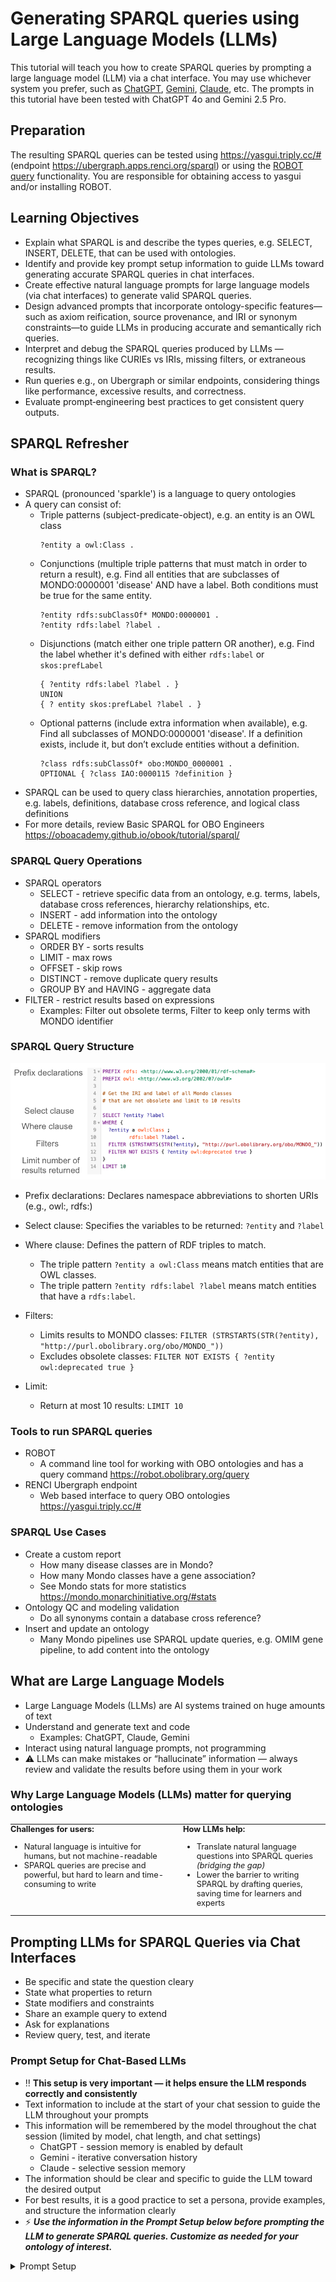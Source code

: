 # Generating SPARQL queries using Large Language Models (LLMs)

This tutorial will teach you how to create SPARQL queries by prompting a large language model (LLM) via a chat interface. You may use whichever system you prefer, such as [ChatGPT](https://chatgpt.com/), [Gemini](https://gemini.google.com/), [Claude](https://www.anthropic.com/claude-code), etc. The prompts in this tutorial have been tested with ChatGPT 4o and Gemini 2.5 Pro.


## Preparation

The resulting SPARQL queries can be tested using <a href="https://yasgui.triply.cc/#" target="_blank">https://yasgui.triply.cc/#</a> (endpoint https://ubergraph.apps.renci.org/sparql) or using the [ROBOT query](https://robot.obolibrary.org/query) functionality. You are responsible for obtaining access to yasgui and/or installing ROBOT.


## Learning Objectives

- Explain what SPARQL is and describe the types queries, e.g. SELECT, INSERT, DELETE, that can be used with ontologies.
- Identify and provide key prompt setup information to guide LLMs toward generating accurate SPARQL queries in chat interfaces.
- Create effective natural language prompts for large language models (via chat interfaces) to generate valid SPARQL queries.
- Design advanced prompts that incorporate ontology-specific features—such as axiom reification, source provenance, and IRI or synonym constraints—to guide LLMs in producing accurate and semantically rich queries.
- Interpret and debug the SPARQL queries produced by LLMs — recognizing things like CURIEs vs IRIs, missing filters, or extraneous results.
- Run queries e.g., on Ubergraph or similar endpoints, considering things like performance, excessive results, and correctness.
- Evaluate prompt‑engineering best practices to get consistent query outputs.


## SPARQL Refresher
### What is SPARQL?

- SPARQL (pronounced 'sparkle') is a language to query ontologies
- A query can consist of:
    - Triple patterns (subject-predicate-object), e.g. an entity is an OWL class 
      ```
      ?entity a owl:Class .
      ```
    - Conjunctions (multiple triple patterns that must match in order to return a result), e.g. Find all entities that are subclasses of MONDO:0000001 'disease' AND have a label. Both conditions must be true for the same entity.
      ```
      ?entity rdfs:subClassOf* MONDO:0000001 .
      ?entity rdfs:label ?label .
      ```
    - Disjunctions (match either one triple pattern OR another), e.g. Find the label whether it's defined with either `rdfs:label` or `skos:prefLabel`
      ```
      { ?entity rdfs:label ?label . }
      UNION
      { ? entity skos:prefLabel ?label . }
      ```
    - Optional patterns (include extra information when available), e.g. Find all subclasses of MONDO:0000001 'disease'. If a definition exists, include it, but don’t exclude entities without a definition.
      ```
      ?class rdfs:subClassOf* obo:MONDO_0000001 .
      OPTIONAL { ?class IAO:0000115 ?definition }
      ```
- SPARQL can be used to query class hierarchies, annotation properties, e.g. labels, definitions, database cross reference, and logical class definitions
- For more details, review Basic SPARQL for OBO Engineers <a href="https://oboacademy.github.io/obook/tutorial/sparql/" target="_blank">https://oboacademy.github.io/obook/tutorial/sparql/</a>


### SPARQL Query Operations

- SPARQL operators
    - SELECT - retrieve specific data from an ontology, e.g. terms, labels, database cross references, hierarchy relationships, etc.
    - INSERT - add information into the ontology
    - DELETE - remove information from the ontology
- SPARQL modifiers
    - ORDER BY - sorts results
    - LIMIT - max rows
    - OFFSET - skip rows
    - DISTINCT - remove duplicate query results
    - GROUP BY and HAVING - aggregate data
- FILTER - restrict results based on expressions
    - Examples: Filter out obsolete terms, Filter to keep only terms with MONDO identifier


### SPARQL Query Structure
![Basic SPARQL Query](../images/tutorials/sparql-llm/basic_sparql_query-no-title.png)

- Prefix declarations: Declares namespace abbreviations to shorten URIs (e.g., owl:, rdfs:)

- Select clause: Specifies the variables to be returned: `?entity` and `?label`

- Where clause:	Defines the pattern of RDF triples to match.
    - The triple pattern `?entity a owl:Class` means match entities that are OWL classes.
    - The triple pattern `?entity rdfs:label ?label` means match entities that have a `rdfs:label`.

- Filters:
    - Limits results to MONDO classes: `FILTER (STRSTARTS(STR(?entity), "http://purl.obolibrary.org/obo/MONDO_"))`
    - Excludes obsolete classes: `FILTER NOT EXISTS { ?entity owl:deprecated true }`

- Limit:
    - Return at most 10 results: `LIMIT 10` 


### Tools to run SPARQL queries

- ROBOT 
    - A command line tool for working with OBO ontologies and has a query command <a href="https://robot.obolibrary.org/query" target="_blank">https://robot.obolibrary.org/query</a>
- RENCI Ubergraph endpoint
    - Web based interface to query OBO ontologies <a href="https://yasgui.triply.cc/#" target="_blank">https://yasgui.triply.cc/#</a>


### SPARQL Use Cases

- Create a custom report
    - How many disease classes are in Mondo? 
    - How many Mondo classes have a gene association?
    - See Mondo stats for more statistics <a href="https://mondo.monarchinitiative.org/#stats" target="_blank">https://mondo.monarchinitiative.org/#stats</a>
- Ontology QC and modeling validation
    - Do all synonyms contain a database cross reference?
- Insert and update an ontology
    - Many Mondo pipelines use SPARQL update queries, e.g. OMIM gene pipeline, to add content into the ontology


## What are Large Language Models

- Large Language Models (LLMs) are AI systems trained on huge amounts of text
- Understand and generate text and code
    - Examples: ChatGPT, Claude, Gemini
- Interact using natural language prompts, not programming
- ⚠️ LLMs can make mistakes or “hallucinate” information — always review and validate the results before using them in your work


### Why Large Language Models (LLMs) matter for querying ontologies

<table style="border: none; border-collapse: collapse; margin-top: 0; padding-top: 0;">
  <tr>
    <td style="border: none; vertical-align: top; width: 50%; padding: 0; font-size: .8rem;">
      <strong>Challenges for users:</strong>
      <ul>
        <li>Natural language is intuitive for humans, but not machine-readable</li>
        <li>SPARQL queries are precise and powerful, but hard to learn and time-consuming to write</li>
      </ul>
    </td>
    <td style="border: none; vertical-align: top; width: 50%; padding: 0 0 0 1.5rem; font-size: .8rem;">
      <strong>How LLMs help:</strong>
      <ul>
        <li>Translate natural language questions into SPARQL queries <em>(bridging the gap)</em></li>
        <li>Lower the barrier to writing SPARQL by drafting queries, saving time for learners and experts</li>
      </ul>
    </td>
  </tr>
</table>


## Prompting LLMs for SPARQL Queries via Chat Interfaces

- Be specific and state the question cleary
- State what properties to return 
- State modifiers and constraints
- Share an example query to extend
- Ask for explanations 
- Review query, test, and iterate


### Prompt Setup for Chat-Based LLMs
 
- ‼️ **This setup is very important — it helps ensure the LLM responds correctly and consistently**
- Text information to include at the start of your chat session to guide the LLM throughout your prompts 
- This information will be remembered by the model throughout the chat session (limited by model, chat length, and chat settings)
    - ChatGPT - session memory is enabled by default
    - Gemini -  iterative conversation history
    - Claude - selective session memory
- The information should be clear and specific to guide the LLM toward the desired output
- For best results, it is a good practice to set a persona, provide examples, and structure the information clearly
- ⚡ **_Use the information in the Prompt Setup below before prompting the LLM to generate SPARQL queries. Customize as needed for your ontology of interest._** 


<details>
<summary>Prompt Setup</summary>
```
Role: Act as an ontology engineer with expert knowledge of SPARQL and MONDO.

Environment: Queries will be run in YASGUI against MONDO (OWL) and should also run via ROBOT.

Namespace scope: By default, restrict results to MONDO classes:
    FILTER STRSTARTS(STR(?class), "http://purl.obolibrary.org/obo/MONDO_")

Reasoning: Assume no entailment; use explicit patterns and property paths (e.g., rdfs:subClassOf*).

Obsoletes: Exclude classes with owl:deprecated true.

Labels: Use `rdfs:label`.

Prefixes: Include only the PREFIX declarations actually used in the query (no extras).
  These are the main prefixes we will need: 
    Core RDF/OWL
      rdf: <http://www.w3.org/1999/02/22-rdf-syntax-ns#>
      rdfs: <http://www.w3.org/2000/01/rdf-schema#>
      owl: <http://www.w3.org/2002/07/owl#>
      xsd: <http://www.w3.org/2001/XMLSchema#>
    MONDO
      MONDO: <http://purl.obolibrary.org/obo/MONDO_>
    Common OBO namespaces
      RO: <http://purl.obolibrary.org/obo/RO_>
      IAO: <http://purl.obolibrary.org/obo/IAO_>
      oboInOwl: <http://www.geneontology.org/formats/oboInOwl#>

Axiom-annotated data (synonyms, database cross references (also known as xrefs), provenance):
  When querying properties that are commonly axiom-annotated (e.g., oboInOwl:hasExactSynonym),
    1) Assert the base triple:
       ?class oboInOwl:hasExactSynonym ?syn .
    2) Tie the reified axiom back to that exact triple:
       ?axiom a owl:Axiom ;
              owl:annotatedSource ?class ;
              owl:annotatedProperty oboInOwl:hasExactSynonym ;
              owl:annotatedTarget ?syn .
    3) Add any desired axiom annotations (e.g., oboInOwl:hasDbXref ?xref).

Output rules:
  * Return paste-ready SPARQL in a single code block.
  * Use DISTINCT when appropriate (e.g., in COUNTs).
  * If a list of results is requested, include the `?label` and convert the IRI to a CURIE

Request format: 
  * I will provide prompts in plain English.
  * Respond only with the SPARQL query (and a one-line explanation if needed).

Defaults (unless I override in the prompt): 
  * Consider all descendants (rdfs:subClassOf*), not just direct children.
  * Filter out obsoletes as above.
  * Keep results sorted using ORDER BY unless I request otherwise.

```
</details>


---
## LLM Prompts

### Counts and Summaries

#### Example - Count all subclasses of disease in Mondo

- Prompt:
Write a SPARQL query that counts the number of classes in the MONDO ontology that are subclasses of MONDO:0000001 (disease).

- Prompt Breakdown:
    - Type of query: COUNT
    - Target class: all subclasses of MONDO:0000001 (disease)
    - Ontology scope: MONDO

<details>
<summary>View SPARQL query</summary>

```
PREFIX owl: <http://www.w3.org/2002/07/owl#>
PREFIX rdfs: <http://www.w3.org/2000/01/rdf-schema#>
PREFIX obo: <http://purl.obolibrary.org/obo/>

# Get a count of all subclasses of disease excluding obsolete terms

SELECT (COUNT(DISTINCT ?cls) AS ?count)
WHERE {
  ?cls rdfs:subClassOf* obo:MONDO_0000001 .
  ?cls a owl:Class .
}

```

</details>


---
### Filtering Basics

#### Example - Count all exact synonyms in Mondo, excluding obsolete classes

- Prompt:
Write a SPARQL query to count all exact synonyms (oboInOwl:hasExactSynonym) in MONDO, excluding obsolete Mondo classes.

- Prompt Breakdown:
    - Type of query: COUNT
    - Target class: all Mondo classes
    - Filter: exclude obsolete terms
    - Ontology scope: MONDO

<details>
<summary>View SPARQL query</summary>

```
PREFIX owl:      <http://www.w3.org/2002/07/owl#>
PREFIX MONDO:    <http://purl.obolibrary.org/obo/MONDO_>
PREFIX oboInOwl: <http://www.geneontology.org/formats/oboInOwl#>

SELECT (COUNT(DISTINCT ?syn) AS ?count_exact_synonyms)
WHERE {
  ?class a owl:Class ;
         oboInOwl:hasExactSynonym ?syn .
  FILTER STRSTARTS(STR(?class), "http://purl.obolibrary.org/obo/MONDO_")
  FILTER NOT EXISTS { ?class owl:deprecated true }
}

```

</details>


---
### Labels & Annotations

#### Example - Get Mondo terms, CURIE and label, excluding obsolete terms

- Prompt:
Write a SPARQL query to retrieve a MONDO classes with their human-readable labels (rdfs:label). Return the MONDO CURIE and the label, limited to 20 results. Exclude obsolete classes (owl:deprecated true).

- Prompt Breakdown:
    - Type of query: SELECT - MONDO CURIE and label
    - Target class: all Mondo classes
    - Filter: exclude obsolete terms
    - Ontology scope: MONDO
    - Result size: LIMIT 20 for readability

<details>
<summary>View SPARQL query</summary>

```
PREFIX rdfs:  <http://www.w3.org/2000/01/rdf-schema#>
PREFIX owl:   <http://www.w3.org/2002/07/owl#>
PREFIX MONDO: <http://purl.obolibrary.org/obo/MONDO_>

SELECT DISTINCT ?mondo_curie ?label
WHERE {
  ?class a owl:Class ;
         rdfs:label ?label .
  FILTER STRSTARTS(STR(?class), "http://purl.obolibrary.org/obo/MONDO_")
  FILTER NOT EXISTS { ?class owl:deprecated true }

  BIND(REPLACE(STR(?class), "^.*/MONDO_", "MONDO:") AS ?mondo_curie)
}
ORDER BY ?mondo_curie
LIMIT 20


```

</details>


---
### Synonyms & Cross-references

#### Example - Get a count of all MONDO classes with an exact synonym from Orphanet

Prompt: 
Write a SPARQL query to count all exact synonyms (oboInOwl:hasExactSynonym) in non-obsolete MONDO classes where the synonym is annotated with a database cross reference (oboInOwl:hasDbXref) containing "Orphanet". Use the axiom annotation pattern to connect the synonym to its provenance.

- Prompt Breakdown:
    - Type of query: COUNT
    - Target class: all non-obsolete Mondo classes
    - Synonym constraint: class must have oboInOwl:hasExactSynonym
    - Axiom constraint: the synonym must be annotated with a database cross reference and the value must contain "Orphanet"
    - Filter: exclude obsolete classes
    - Ontology scope: MONDO 

<details>
<summary>View SPARQL query</summary>

```
PREFIX owl:      <http://www.w3.org/2002/07/owl#>
PREFIX MONDO:    <http://purl.obolibrary.org/obo/MONDO_>
PREFIX oboInOwl: <http://www.geneontology.org/formats/oboInOwl#>

SELECT (COUNT(DISTINCT ?syn) AS ?count_orphanet_exact_synonyms)
WHERE {
  ?class a owl:Class .
  FILTER STRSTARTS(STR(?class), "http://purl.obolibrary.org/obo/MONDO_")
  FILTER NOT EXISTS { ?class owl:deprecated true }

  ?class oboInOwl:hasExactSynonym ?syn .

  ?axiom a owl:Axiom ;
         owl:annotatedSource ?class ;
         owl:annotatedProperty oboInOwl:hasExactSynonym ;
         owl:annotatedTarget ?syn ;
         oboInOwl:hasDbXref ?xref .

  FILTER CONTAINS(STR(?xref), "Orphanet:")
}

```

</details>


---
### Conjunctions (AND)
#### Example: Get Mondo terms, CURIE, label, synonym, excluding obsolete terms

Prompt: 
Write a SPARQL query to select MONDO classes that have both a human-readable label (rdfs:label) and an exact synonym (oboInOwl:hasExactSynonym). Return the MONDO CURIE, label, and synonym. Restrict to MONDO classes, exclude obsolete terms, and limit to 20 results.

- Prompt Breakdown:
    - Type of query: SELECT - MONDO CURIE, label, and synonym
    - Target class: all Mondo classes
    - Annotation properties: require both `rdfs:label` AND `oboInOwl:hasExactSynonym`
    - Filter: exclude obsolete terms
    - Ontology scope: MONDO
    - Result size: LIMIT 20 for readability

<details>
<summary>View SPARQL query</summary>

```
PREFIX rdfs:     <http://www.w3.org/2000/01/rdf-schema#>
PREFIX owl:      <http://www.w3.org/2002/07/owl#>
PREFIX MONDO:    <http://purl.obolibrary.org/obo/MONDO_>
PREFIX oboInOwl: <http://www.geneontology.org/formats/oboInOwl#>

SELECT DISTINCT ?mondo_curie ?label ?syn
WHERE {
  ?class a owl:Class ;
         rdfs:label ?label ;
         oboInOwl:hasExactSynonym ?syn .
  FILTER STRSTARTS(STR(?class), "http://purl.obolibrary.org/obo/MONDO_")
  FILTER NOT EXISTS { ?class owl:deprecated true }

  BIND(REPLACE(STR(?class), "^.*/MONDO_", "MONDO:") AS ?mondo_curie)
}
ORDER BY ?mondo_curie
LIMIT 20

```

</details>


---
### Disjunctions (OR)
Use UNION for alternative patterns

#### Example - Get Mondo terms, CURIE, label, synonym, and synonym type for terms with either an exact synonym or a related synonym

Prompt: 
Write a SPARQL query to retrieve non-obsolete MONDO classes that have either an exact synonym (oboInOwl:hasExactSynonym) or a related synonym (oboInOwl:hasRelatedSynonym). Use UNION to combine the two patterns. Return the MONDO CURIE, label, the synonym and synonym type. Limit to 50 results.

- Prompt Breakdown
    - Type of query: SELECT - MONDO CURIE, label, and synonym
    - Target class: all Mondo classes
    - Annotation properties: match classes with an exact synonym _OR_ related synonym
    - Disjunction: use UNION to combine patterns
    - Filter: exclude obsolete classes
    - Ontology scope: MONDO
    - Result size: LIMIT 50 for readability

<details>
<summary>View SPARQL query</summary>

```
PREFIX rdfs:     <http://www.w3.org/2000/01/rdf-schema#>
PREFIX owl:      <http://www.w3.org/2002/07/owl#>
PREFIX MONDO:    <http://purl.obolibrary.org/obo/MONDO_>
PREFIX oboInOwl: <http://www.geneontology.org/formats/oboInOwl#>

SELECT DISTINCT ?mondo_curie ?label ?synonym ?synonym_type
WHERE {
  ?class a owl:Class ;
         rdfs:label ?label .
  FILTER STRSTARTS(STR(?class), "http://purl.obolibrary.org/obo/MONDO_")
  FILTER NOT EXISTS { ?class owl:deprecated true }

  {
    # Exact synonyms
    ?class oboInOwl:hasExactSynonym ?synonym .
    BIND("EXACT" AS ?synonym_type)
  }
  UNION
  {
    # Related synonyms
    ?class oboInOwl:hasRelatedSynonym ?synonym .
    BIND("RELATED" AS ?synonym_type)
  }

  BIND(REPLACE(STR(?class), "^.*/MONDO_", "MONDO:") AS ?mondo_curie)
}
ORDER BY ?mondo_curie ?synonym_type
LIMIT 50

```

</details>


---
### Optional Patterns

#### Example: Get Mondo terms and the definition if it exists

Prompt:
Write a SPARQL query to retrieve non-obsolete MONDO classes with their human-readable label (rdfs:label). Also try to include a textual definition (IAO:0000115) if it exists. Use OPTIONAL so that classes without a definition are still returned. Return the MONDO CURIE, label, and definition. Limit to 20 results.

- Prompt Breakdown:
    - Type of query: SELECT — return MONDO CURIE, label, and optionally the definition
    - Target class: all Mondo classes
    - Annotations required: rdfs:label (mandatory)
    - Annotations optional: IAO:0000115 (definition, may or may not be present)
    - Filter: exclude obsolete classes
    - Ontology scope: MONDO
    - Output: MONDO CURIE, label, and definition
    - Result size: LIMIT 20 for readability


<details>
<summary>View SPARQL query</summary>

```
PREFIX rdfs:  <http://www.w3.org/2000/01/rdf-schema#>
PREFIX owl:   <http://www.w3.org/2002/07/owl#>
PREFIX MONDO: <http://purl.obolibrary.org/obo/MONDO_>
PREFIX IAO:   <http://purl.obolibrary.org/obo/IAO_>

SELECT DISTINCT ?mondo_curie ?label ?definition
WHERE {
  ?class a owl:Class ;
         rdfs:label ?label .
  FILTER STRSTARTS(STR(?class), "http://purl.obolibrary.org/obo/MONDO_")
  FILTER NOT EXISTS { ?class owl:deprecated true }

  # Definition is optional — not all classes have one
  OPTIONAL { ?class IAO:0000115 ?definition }

  BIND(REPLACE(STR(?class), "^.*/MONDO_", "MONDO:") AS ?mondo_curie)
}
ORDER BY ?mondo_curie
LIMIT 20

```

</details>


---
### Grouping and Aggregation
Use GROUP_CONCAT, GROUP BY

#### Example: Get Mondo terms and the count of exact synonyms for each term

Prompt:
Write a SPARQL query to retrieve non-obsolete MONDO classes along with their exact synonyms. Use COUNT to calculate how many synonyms each class has, and GROUP_CONCAT to list them all in a single field. Return the MONDO CURIE, label, the count of synonyms, and the list of synonyms. Limit results to 20.

- Prompt Breakdown:
    - Type of query: SELECT with aggregation — return MONDO CURIE, label, count of synonyms, and list of the exact synonyms
    - Target class: all Mondo classes
    - Annotations required: rdfs:label (mandatory), oboInOwl:hasExactSynonym (to be counted)
    - Filter: exclude obsolete classes
    - Ontology scope: MONDO
    - Aggregation: count unique synonym strings and aggregate all exact synonym values
    - Grouping: GROUP BY ?class ?label ?mondo_curie
    - Result size: LIMIT 20 for readability


<details>
<summary>View SPARQL query</summary>

```
PREFIX rdfs:     <http://www.w3.org/2000/01/rdf-schema#>
PREFIX owl:      <http://www.w3.org/2002/07/owl#>
PREFIX MONDO:    <http://purl.obolibrary.org/obo/MONDO_>
PREFIX oboInOwl: <http://www.geneontology.org/formats/oboInOwl#>

SELECT ?mondo_curie ?label 
       (COUNT(DISTINCT ?syn) AS ?synonym_count)
       (GROUP_CONCAT(DISTINCT ?syn; separator=", ") AS ?synonyms)
WHERE {
  ?class a owl:Class ;
         rdfs:label ?label ;
         oboInOwl:hasExactSynonym ?syn .
  FILTER STRSTARTS(STR(?class), "http://purl.obolibrary.org/obo/MONDO_")
  FILTER NOT EXISTS { ?class owl:deprecated true }

  BIND(REPLACE(STR(?class), "^.*/MONDO_", "MONDO:") AS ?mondo_curie)
}
GROUP BY ?mondo_curie ?label
ORDER BY DESC(?synonym_count)
LIMIT 20

```

</details>



---
### Axiom-level Queries
Reified axioms with owl:Axiom

#### Example: Get Mondo terms, exact synonyms, and their provenance

Prompt:
Write a SPARQL query to retrieve non-obsolete MONDO classes and their exact synonyms (oboInOwl:hasExactSynonym). For each synonym, also retrieve the list of database cross references (oboInOwl:hasDbXref) recorded on the synonym axiom. Use the axiom annotation pattern (owl:Axiom) to connect synonyms to their xrefs. Each synonym should appear only once, with all of its xrefs combined in a single column. Return the MONDO CURIE, label, synonym, and the list of xrefs. Limit results to 20.

- Prompt Breakdown:
    - Type of query: SELECT — return MONDO CURIE, label, synonym, and a combined list of xrefs
    - Target class: all Mondo classes
    - Annotation required: rdfs:label (mandatory for human-readable output)
    - Synonyms: oboInOwl:hasExactSynonym (required)
    - Axiom pattern: use owl:Axiom with owl:annotatedSource, owl:annotatedProperty, and owl:annotatedTarget to connect synonyms to oboInOwl:hasDbXref
    - Aggregation: use GROUP_CONCAT(DISTINCT ?xref; separator=", ") so each synonym has its list of xrefs in one column.
    - Grouping: group by MONDO CURIE, label, and synonym
    - Filter: exclude obsolete classes
    - Ontology scope: MONDO
    - Result size: LIMIT 20 for readability


<details>
<summary>View SPARQL query</summary>

```
PREFIX rdfs:     <http://www.w3.org/2000/01/rdf-schema#>
PREFIX owl:      <http://www.w3.org/2002/07/owl#>
PREFIX MONDO:    <http://purl.obolibrary.org/obo/MONDO_>
PREFIX oboInOwl: <http://www.geneontology.org/formats/oboInOwl#>

SELECT ?mondo_curie ?label ?synonym
       (GROUP_CONCAT(DISTINCT ?xref; separator=", ") AS ?xrefs)
WHERE {
  ?class a owl:Class ;
         rdfs:label ?label ;
         oboInOwl:hasExactSynonym ?synonym .
  FILTER STRSTARTS(STR(?class), "http://purl.obolibrary.org/obo/MONDO_")
  FILTER NOT EXISTS { ?class owl:deprecated true }

  # Axiom pattern tying synonym to xref
  ?axiom a owl:Axiom ;
         owl:annotatedSource ?class ;
         owl:annotatedProperty oboInOwl:hasExactSynonym ;
         owl:annotatedTarget ?synonym ;
         oboInOwl:hasDbXref ?xref .

  # Convert class IRI into MONDO CURIE
  BIND(REPLACE(STR(?class), "^.*/MONDO_", "MONDO:") AS ?mondo_curie)
}
GROUP BY ?mondo_curie ?label ?synonym
ORDER BY ?mondo_curie ?synonym
LIMIT 20

```

</details>



--- 
### Ontology Structure Queries

#### Example:

Prompt:
Write a SPARQL query to retrieve non-obsolete MONDO classes that have a gene association modeled as an rdfs:subClassOf restriction on the property RO:0004003 (“has material basis in germline mutation in”). Return the MONDO CURIE, label, and the gene identifier. Limit results to 20.

- Prompt Breakdown:
    - Type of query: SELECT — return MONDO CURIE, label, and gene identifier
    - Target class: all Mondo classes
    - Ontology structure: rdfs:subClassOf pointing to an owl:Restriction
    - Restriction pattern:
        ```
        owl:onProperty RO:0004003
        owl:someValuesFrom ?gene
        ```
    - Filter: exclude obsolete classes
    - Ontology scope: MONDO
    - Result size: LIMIT 20 for readability


<details>
<summary>View SPARQL query</summary>

```
PREFIX rdfs:  <http://www.w3.org/2000/01/rdf-schema#>
PREFIX owl:   <http://www.w3.org/2002/07/owl#>
PREFIX MONDO: <http://purl.obolibrary.org/obo/MONDO_>
PREFIX RO:    <http://purl.obolibrary.org/obo/RO_>

SELECT DISTINCT ?mondo_curie ?label ?gene
WHERE {
  ?class a owl:Class ;
         rdfs:label ?label ;
         rdfs:subClassOf ?restriction .
  FILTER STRSTARTS(STR(?class), "http://purl.obolibrary.org/obo/MONDO_")
  FILTER NOT EXISTS { ?class owl:deprecated true }

  ?restriction a owl:Restriction ;
               owl:onProperty RO:0004003 ;
               owl:someValuesFrom ?gene .

  BIND(REPLACE(STR(?class), "^.*/MONDO_", "MONDO:") AS ?mondo_curie)
}
ORDER BY ?mondo_curie
LIMIT 20

```

</details>



---
## Prompting Best Practices

- Provide context for the prompts
- Be specific and state the question cleary
    - Include examples in the prompt
    - Include prefixes and term IRIs/CURIEs in the prompt
    - Use the real name of a property, 'has material basis in germline mutation in' vs. gene association
    - Provide an OBO stanza or for more complicated queries the OWL class representation as needed
- State what information to return 
	  - Select the CURIE, label, and definition
- State modifiers and constraints
    - Limit to 10 results, sort by label
    - Filter out obsolete terms
- Share an example query to extend
	  - Use a base query and ask LLM to extend the query
- Ask for explanations of the query
	  - Prompt for the query and also ask for a step-wise explanation of the query
- Review query, test, and iterate
    - Test the query in your tool of interest
    - If the query fails or returns incorrect information, share the error message and ask for a fix or clarify what’s missing
    - Some SPARQL constructs are not valid for ROBOT and the query needs to be modified
    - If the LLM starts returning circular options ask it to reset to clear the current conversation context and them start again (remember to provide the Prompt Setup information again)


## Pitfalls and Limitations

- LLM hallucinations
	  - queries might look plausible but be wrong or inefficient or not work with certain tools
- Schema/ontology drift
	  - LLMs trained on old data may not match the current ontology
- Validate the query
	  - Test the query using the tools mentioned earlier
- Provide feedback to the LLM
	  - That did not work, e.g. try again using the correct prefix for MONDO



---

---
## Additional LLM prompts and SPARQL Queries

### Select Queries

#### Example - Get all Mondo classes that have a gene association and the provenance for the gene association

- Prompt:
Write a SPARQL query to get all Mondo classes that have a gene association, e.g. RO:0004003 'has material basis in germline mutation in', and also return the source provenance for the gene association. Include the Mondo CURIE, Mondo label, gene identifier, and source provenance in the result. For testing, limit to 20 results.

- Prompt Breakdown:
    - Type of query - select MONDO CURIE, label, gene identifier, source provenance
    - Target class - any Mondo class that has a gene association
    - Axiom constraint - the class must have a gene association (RO:0004003 'has material basis in germline mutation in')
    - Ontology - MONDO

<details>
<summary>View SPARQL query</summary>

```
PREFIX rdfs:     <http://www.w3.org/2000/01/rdf-schema#>
PREFIX owl:      <http://www.w3.org/2002/07/owl#>
PREFIX MONDO:    <http://purl.obolibrary.org/obo/MONDO_>
PREFIX RO:       <http://purl.obolibrary.org/obo/RO_>
PREFIX oboInOwl: <http://www.geneontology.org/formats/oboInOwl#>

SELECT DISTINCT ?mondo_curie ?label ?gene_id ?provenance
WHERE {
  ?class a owl:Class ;
         rdfs:label ?label ;
         rdfs:subClassOf ?restriction .
  FILTER STRSTARTS(STR(?class), "http://purl.obolibrary.org/obo/MONDO_")
  FILTER NOT EXISTS { ?class owl:deprecated true }

  # Restriction for RO:0004003 (has material basis in germline mutation in)
  ?restriction a owl:Restriction ;
               owl:onProperty RO:0004003 ;
               owl:someValuesFrom ?gene .

  # MONDO CURIE
  BIND(REPLACE(STR(?class), "^.*/MONDO_", "MONDO:") AS ?mondo_curie)

  # Gene CURIE (assumes identifiers.org/hgnc/#### pattern)
  BIND(REPLACE(STR(?gene), "^.*/", "HGNC:") AS ?gene_id)

  # Provenance from the annotated subClassOf axiom
  OPTIONAL {
    ?axiom a owl:Axiom ;
           owl:annotatedSource ?class ;
           owl:annotatedProperty rdfs:subClassOf ;
           owl:annotatedTarget ?restriction ;
           oboInOwl:source ?provenance .
  }
}
ORDER BY ?mondo_curie ?gene_id
LIMIT 20

```

</details>


---
#### Example - Get all Mondo classes that have a gene association and the provenance for the gene association, aggregate all gene association sources

- Prompt: Given the query above (Get all Mondo classes that have a gene association and the provenance for the gene association), how can we collapse the multiple rows due to multiple sources for a gene association? The gene association provenance is represented using the oboInOwl:source annotation property.

- Prompt Breakdown:
Here we are extending the query from a previous query prompt or you may paste in the working query from above and ask the LLM to modify the query. If you are using a tool like ChatGPT or Gemini it will have memory of the earlier query.


<details>
<summary>View SPARQL query</summary>

```
PREFIX rdfs:     <http://www.w3.org/2000/01/rdf-schema#>
PREFIX owl:      <http://www.w3.org/2002/07/owl#>
PREFIX MONDO:    <http://purl.obolibrary.org/obo/MONDO_>
PREFIX RO:       <http://purl.obolibrary.org/obo/RO_>
PREFIX oboInOwl: <http://www.geneontology.org/formats/oboInOwl#>

SELECT ?mondo_curie ?label ?gene_id
       (GROUP_CONCAT(DISTINCT ?provenance; SEPARATOR=" | ") AS ?sources)
WHERE {
  ?class a owl:Class ;
         rdfs:label ?label ;
         rdfs:subClassOf ?restriction .
  FILTER STRSTARTS(STR(?class), "http://purl.obolibrary.org/obo/MONDO_")
  FILTER NOT EXISTS { ?class owl:deprecated true }

  # Restriction for RO:0004003 (has material basis in germline mutation in)
  ?restriction a owl:Restriction ;
               owl:onProperty RO:0004003 ;
               owl:someValuesFrom ?gene .

  BIND(REPLACE(STR(?class), "^.*/MONDO_", "MONDO:") AS ?mondo_curie)

  # Gene CURIE (assumes identifiers.org/hgnc/#### pattern)
  BIND(REPLACE(STR(?gene), "^.*/", "HGNC:") AS ?gene_id)

  # Provenance annotations on the restriction axiom
  OPTIONAL {
    ?axiom a owl:Axiom ;
           owl:annotatedSource ?class ;
           owl:annotatedProperty rdfs:subClassOf ;
           owl:annotatedTarget ?restriction ;
           oboInOwl:source ?provenance .
  }
}
GROUP BY ?mondo_curie ?label ?gene_id
ORDER BY ?mondo_curie ?gene_id
LIMIT 20

```

</details>


---
#### Example - Get all Mondo classes that have more than one gene association
- Prompt:
Write a SPARQL query to get all Mondo classes that have more than one gene association, e.g. RO:0004003 'has material basis in germline mutation in', and the source provenance represented using oboInOWL:source. Include the Mondo CURIE, Mondo label, gene identifier, and source provenance in the result.

- Prompt Breakdown:
    - Type of query - select MONDO CURIE, label, gene identifier, OMIM CURIE with HAVING
    - Target class - any Mondo class that has more than one gene association
    - Axiom constraint - the class must have a gene association (RO:0004003 'has material basis in germline mutation in')
    - Filter - Must use RO:0004003 and have more than one someValuesFrom gene
    - Ontology - MONDO


<details>
<summary>View SPARQL query</summary>

```
PREFIX owl: <http://www.w3.org/2002/07/owl#>
PREFIX rdfs: <http://www.w3.org/2000/01/rdf-schema#>
PREFIX obo: <http://purl.obolibrary.org/obo/>
PREFIX oboInOwl: <http://www.geneontology.org/formats/oboInOwl#>

SELECT ?mondo_curie ?label ?gene (GROUP_CONCAT(DISTINCT ?omim_source; separator="|") AS ?sources)
WHERE {
  {
    SELECT ?mondo_class
    WHERE {
      ?mondo_class rdfs:subClassOf ?restriction .
      ?restriction a owl:Restriction ;
                   owl:onProperty obo:RO_0004003 ;
                   owl:someValuesFrom ?gene .
    }
    GROUP BY ?mondo_class
    HAVING (COUNT(DISTINCT ?gene) > 1)
  }

  ?mondo_class rdfs:label ?label ;
               rdfs:subClassOf ?restriction .

  ?restriction a owl:Restriction ;
               owl:onProperty obo:RO_0004003 ;
               owl:someValuesFrom ?gene .

  OPTIONAL {
    ?axiom a owl:Axiom ;
           owl:annotatedSource ?mondo_class ;
           owl:annotatedProperty rdfs:subClassOf ;
           owl:annotatedTarget ?restriction ;
           oboInOwl:source ?omim_source .
  }

  BIND(REPLACE(STR(?mondo_class), "http://purl.obolibrary.org/obo/MONDO_", "MONDO:") AS ?mondo_curie)
}
GROUP BY ?mondo_curie ?label ?gene
ORDER BY ?mondo_curie ?gene

```

</details>

---
#### Example - Confirm that obsolete terms have a label that starts with “obsolete” do not have any subClassOf relationships

- Prompt:
Write a SPARQL query that checks for two quality control rules about obsolete Mondo classes: All classes marked with owl:deprecated true must have an rdfs:label that starts with the string "obsolete ". Obsolete classes must not have any logical axioms, such as rdfs:subClassOf. For each violation, the query should return the class IRI, its label, and a description of which rule was violated. 

- Prompt Breakdown:
    - Type of query - select
    - Target class - any owl:Class
    - Filter - include only deprecated classes
    - Rules - Class label must start with “obsolete” and logical axioms can not be on an obsolete class
    - Ontology - MONDO

‼️ NOTE: This query times out on yasgui so let's break this down into two queries, one to find any obsolete class that does not have a label that starts with 'obsolete ' and and another query to find obsolete classes with logical axioms.


<details>
<summary>View SPARQL query - Check that obsolete classes have a label that starts with 'obsolete '</summary>

```
PREFIX xsd: <http://www.w3.org/2001/XMLSchema#>
PREFIX owl: <http://www.w3.org/2002/07/owl#>
PREFIX rdfs: <http://www.w3.org/2000/01/rdf-schema#>

# Find obsolete classes where the label does not start with 'obsolete '

SELECT ?cls ?label ?rule
WHERE {
  ?cls a owl:Class ;
         owl:deprecated true ;
         rdfs:label ?label .
  FILTER STRSTARTS(STR(?cls), "http://purl.obolibrary.org/obo/MONDO_")
  FILTER (!STRSTARTS(LCASE(STR(?label)), "obsolete "))
  BIND("Label must start with 'obsolete '" AS ?rule)
}
ORDER BY ?cls

```

</details>

</br>

<details>
<summary>View SPARQL query - Check that obsolete classes do not have logical axioms</summary>

```
PREFIX xsd: <http://www.w3.org/2001/XMLSchema#>
PREFIX owl: <http://www.w3.org/2002/07/owl#>
PREFIX rdfs: <http://www.w3.org/2000/01/rdf-schema#>

# Check if any obsolete classes have a subClassOf axiom

SELECT ?cls ?clsLabel ?parent WHERE {
  ?cls a owl:Class ;
       owl:deprecated true ;
       rdfs:label ?clsLabel ;
       rdfs:subClassOf ?parent .

  FILTER STRSTARTS(STR(?cls), "http://purl.obolibrary.org/obo/MONDO_")
  FILTER (?parent != owl:Thing)
  FILTER (?parent != ?cls)
}
ORDER BY ?cls

```

</details>


---
#### Example - Find all classes where the definition does not have any provenance

- Prompt:
Write a SPARQL query to retrieve all MONDO classes with a textual definition (IAO:0000115). The query should only return results where it is not possible to find a corresponding database cross reference that provides provenance for that specific definition. Return the class CURIE, class label, and the definition.


- Prompt Breakdown:
    - Type of query - select CURIE, label, definition
    - Target class - any owl:Class
    - Filter - include only classes where the definition does not have a database cross reference
    - Ontology - MONDO


<details>
<summary>View SPARQL query</summary>

```
PREFIX rdfs:     <http://www.w3.org/2000/01/rdf-schema#>
PREFIX owl:      <http://www.w3.org/2002/07/owl#>
PREFIX MONDO:    <http://purl.obolibrary.org/obo/MONDO_>
PREFIX IAO:      <http://purl.obolibrary.org/obo/IAO_>
PREFIX oboInOwl: <http://www.geneontology.org/formats/oboInOwl#>

SELECT DISTINCT ?mondo_curie ?label ?definition
WHERE {
  ?class a owl:Class ;
         rdfs:label ?label ;
         IAO:0000115 ?definition .
  FILTER STRSTARTS(STR(?class), "http://purl.obolibrary.org/obo/MONDO_")
  FILTER NOT EXISTS { ?class owl:deprecated true }

  # Exclude any definition that has a provenance xref in an axiom annotation
  FILTER NOT EXISTS {
    ?axiom a owl:Axiom ;
           owl:annotatedSource ?class ;
           owl:annotatedProperty IAO:0000115 ;
           owl:annotatedTarget ?definition ;
           oboInOwl:hasDbXref ?xref .
  }

  # Convert class IRI to MONDO CURIE
  BIND(REPLACE(STR(?class), "^.*/MONDO_", "MONDO:") AS ?mondo_curie)
}
ORDER BY ?mondo_curie

```

</details>


